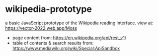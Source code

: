 # wikipedia-prototype

a basic JavaScript prototype of the Wikipedia reading interface. view at: https://vector-2022.web.app/Moss
- page content from: https://en.wikipedia.org/api/rest_v1/
- table of contents & search results from: https://www.mediawiki.org/wiki/Special:ApiSandbox
